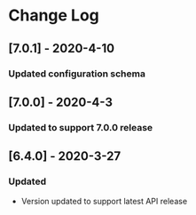# Change Log

## [7.0.1] - 2020-4-10

### Updated configuration schema

## [7.0.0] - 2020-4-3

### Updated to support 7.0.0 release

## [6.4.0] - 2020-3-27

### Updated

- Version updated to support latest API release
